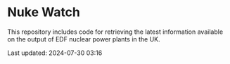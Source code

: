 # Nuke Watch

This repository includes code for retrieving the latest information available on the output of EDF nuclear power plants in the UK.

Last updated: 2024-07-30 03:16